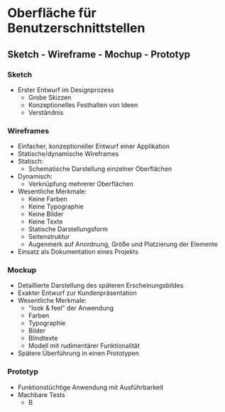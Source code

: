 # Oberfläche für Benutzerschnittstellen

## Sketch - Wireframe - Mochup - Prototyp

### Sketch
- Erster Entwurf im Designprozess
  - Grobe Skizzen
  - Konzeptionelles Festhalten von Ideen
  - Verständnis
 
### Wireframes
- Einfacher, konzeptioneller Entwurf einer Applikation
- Statische/dynamische Wireframes
- Statisch:
  - Schematische Darstellung einzelner Oberflächen
- Dynamisch:
  - Verknüpfung mehrerer Oberflächen
- Wesentliche Merkmale:
  - Keine Farben
  - Keine Typographie
  - Keine Bilder
  - Keine Texte
  - Statische Darstellungsform
  - Seitenstruktur
  - Augenmerk auf Anordnung, Größe und Platzierung der Elemente
- Einsatz als Dokumentation eines Projekts

### Mockup
- Detaillierte Darstellung des späteren Erscheinungsbildes
- Exakter Entwurf zur Kundenpräsentation
- Wesentliche Merkmale:
  - "look & feel" der Anwendung
  - Farben
  - Typographie
  - Bilder
  - Blindtexte
  - Modell mit rudimentärer Funktionalität
- Spätere Überführung in einen Prototypen

### Prototyp
- Funktionstüchtige Anwendung mit Ausführbarkeit
- Machbare Tests
  - B
